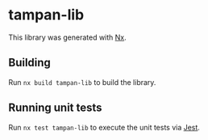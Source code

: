 # tampan-lib

This library was generated with [Nx](https://nx.dev).

## Building

Run `nx build tampan-lib` to build the library.

## Running unit tests

Run `nx test tampan-lib` to execute the unit tests via [Jest](https://jestjs.io).
